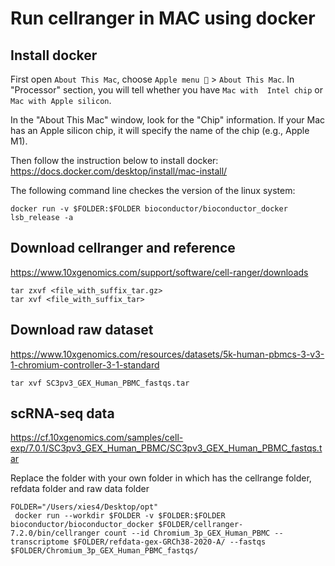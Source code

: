# Run cellranger in MAC using docker

## Install docker

First open `About This Mac`, choose `Apple menu ` > `About This Mac`. 
In "Processor" section, you will tell whether you have `Mac with  Intel chip` or ` Mac with Apple silicon`. 

In the "About This Mac" window, look for the "Chip" information. If your Mac has an Apple silicon chip, it will specify the name of the chip (e.g., Apple M1). 

Then follow the instruction below to install docker: 
https://docs.docker.com/desktop/install/mac-install/


The following command line checkes the version of the linux system: 
```
docker run -v $FOLDER:$FOLDER bioconductor/bioconductor_docker lsb_release -a
```

## Download cellranger and reference 

https://www.10xgenomics.com/support/software/cell-ranger/downloads

```
tar zxvf <file_with_suffix_tar.gz>
tar xvf <file_with_suffix_tar>
```

## Download raw dataset

https://www.10xgenomics.com/resources/datasets/5k-human-pbmcs-3-v3-1-chromium-controller-3-1-standard

```
tar xvf SC3pv3_GEX_Human_PBMC_fastqs.tar 
```

## scRNA-seq data
https://cf.10xgenomics.com/samples/cell-exp/7.0.1/SC3pv3_GEX_Human_PBMC/SC3pv3_GEX_Human_PBMC_fastqs.tar  

Replace the folder with your own folder in which has the cellrange folder, refdata folder and raw data folder

```
FOLDER="/Users/xies4/Desktop/opt"
 docker run --workdir $FOLDER -v $FOLDER:$FOLDER bioconductor/bioconductor_docker $FOLDER/cellranger-7.2.0/bin/cellranger count --id Chromium_3p_GEX_Human_PBMC --transcriptome $FOLDER/refdata-gex-GRCh38-2020-A/ --fastqs $FOLDER/Chromium_3p_GEX_Human_PBMC_fastqs/
```

